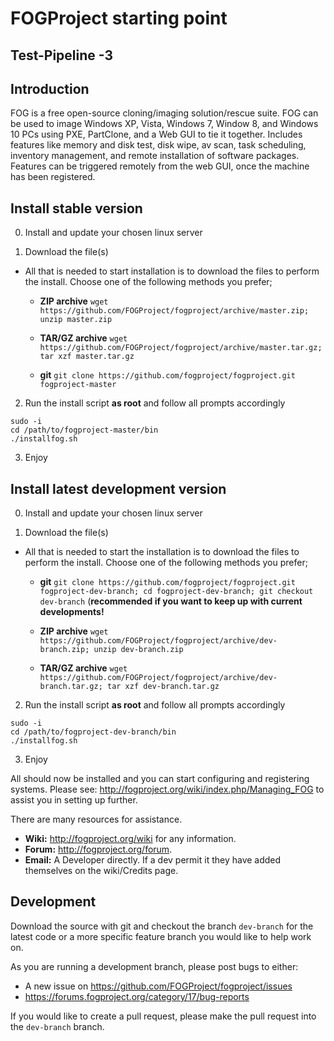 # FOGProject starting point

## Test-Pipeline -3

## Introduction

 FOG is a free open-source cloning/imaging solution/rescue suite. FOG can be used to image Windows XP, Vista, Windows 7, Window 8, and Windows 10 PCs using PXE, PartClone, and a Web GUI to tie it together. Includes features like memory and disk test, disk wipe, av scan, task scheduling, inventory management, and remote installation of software packages. Features can be triggered remotely from the web GUI, once the machine has been registered.

## Install stable version

0. Install and update your chosen linux server

1. Download the file(s)

* All that is needed to start installation is to download the files to perform the install. Choose one of the following methods you prefer;

  * **ZIP archive** `wget https://github.com/FOGProject/fogproject/archive/master.zip; unzip master.zip`

  * **TAR/GZ archive** `wget https://github.com/FOGProject/fogproject/archive/master.tar.gz; tar xzf master.tar.gz`

  * **git** `git clone https://github.com/fogproject/fogproject.git fogproject-master`

2. Run the install script **as root** and follow all prompts accordingly

```
sudo -i
cd /path/to/fogproject-master/bin
./installfog.sh
```

3. Enjoy

## Install latest development version

0. Install and update your chosen linux server

1. Download the file(s)

* All that is needed to start the installation is to download the files to perform the install. Choose one of the following methods you prefer;

  * **git** `git clone https://github.com/fogproject/fogproject.git fogproject-dev-branch; cd fogproject-dev-branch; git checkout dev-branch` (**recommended if you want to keep up with current developments!**

  * **ZIP archive** `wget https://github.com/FOGProject/fogproject/archive/dev-branch.zip; unzip dev-branch.zip`

  * **TAR/GZ archive** `wget https://github.com/FOGProject/fogproject/archive/dev-branch.tar.gz; tar xzf dev-branch.tar.gz`

2. Run the install script **as root** and follow all prompts accordingly

```
sudo -i
cd /path/to/fogproject-dev-branch/bin
./installfog.sh
```
3. Enjoy

All should now be installed and you can start configuring and registering systems. Please see: http://fogproject.org/wiki/index.php/Managing_FOG to assist you in setting up further.

There are many resources for assistance.
 - **Wiki:** http://fogproject.org/wiki for any information.
 - **Forum:** http://fogproject.org/forum.
 - **Email:** A Developer directly. If a dev permit it they have added themselves on the wiki/Credits page.

## Development

 Download the source with git and checkout the branch `dev-branch` for the latest code or a more specific feature branch you would like to help work on.

 As you are running a development branch, please post bugs to either:

 - A new issue on https://github.com/FOGProject/fogproject/issues
 - https://forums.fogproject.org/category/17/bug-reports

 If you would like to create a pull request, please make the pull request into the `dev-branch` branch.
